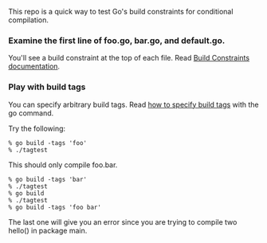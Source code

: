 This repo is a quick way to test Go's build constraints for conditional compilation.

### Examine the first line of foo.go, bar.go, and default.go.

You'll see a build constraint at the top of each file.  Read [Build Constraints documentation](http://golang.org/pkg/go/build/#hdr-Build_Constraints).

### Play with build tags

You can specify arbitrary build tags.  Read [how to specify build tags](http://golang.org/cmd/go/#hdr-Compile_packages_and_dependencies) with the go command.

Try the following:

    % go build -tags 'foo'
    % ./tagtest
    
This should only compile foo.bar.

    % go build -tags 'bar'
    % ./tagtest
    % go build
    % ./tagtest
    % go build -tags 'foo bar'
    
The last one will give you an error since you are trying to compile two hello() in package main.

